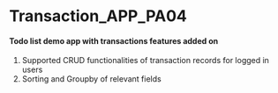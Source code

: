 # Transaction_APP_PA04
#### Todo list demo app with transactions features added on
1. Supported CRUD functionalities of transaction records for logged in users
2. Sorting and Groupby of relevant fields
